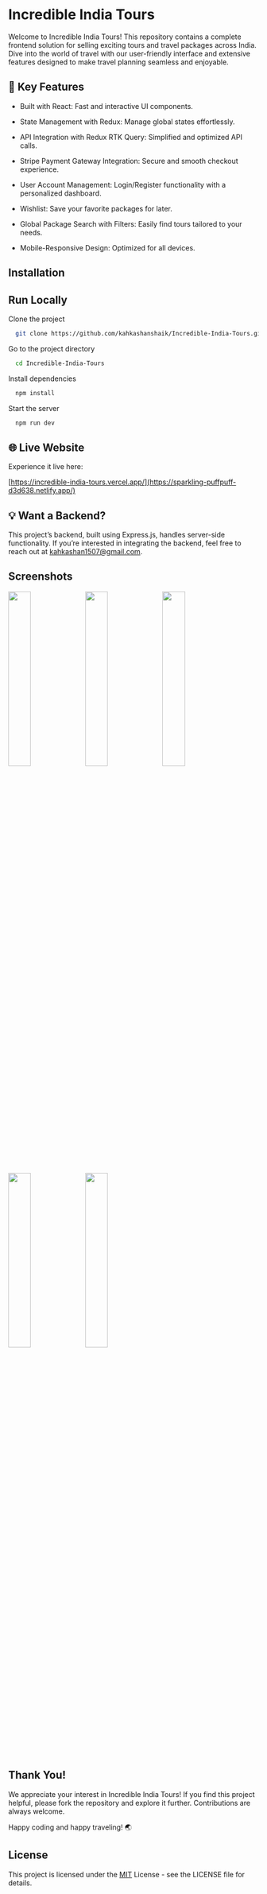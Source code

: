 
# Incredible India Tours

Welcome to Incredible India Tours! This repository contains a complete frontend solution for selling exciting tours and travel packages across India. Dive into the world of travel with our user-friendly interface and extensive features designed to make travel planning seamless and enjoyable.


## 🌟 Key Features

- Built with React: Fast and interactive UI components.

- State Management with Redux: Manage global states effortlessly.

- API Integration with Redux RTK Query: Simplified and optimized API calls.

- Stripe Payment Gateway Integration: Secure and smooth checkout experience.

- User Account Management: Login/Register functionality with a personalized dashboard.

- Wishlist: Save your favorite packages for later.

- Global Package Search with Filters: Easily find tours tailored to your needs.

- Mobile-Responsive Design: Optimized for all devices.



## Installation
## Run Locally

Clone the project

```bash
  git clone https://github.com/kahkashanshaik/Incredible-India-Tours.git
```

Go to the project directory

```bash
  cd Incredible-India-Tours
```

Install dependencies

```bash
  npm install
```

Start the server

```bash
  npm run dev
```


## 🌐 Live Website
Experience it live here: 

[https://incredible-india-tours.vercel.app/](https://sparkling-puffpuff-d3d638.netlify.app/)

## 💡 Want a Backend?

This project’s backend, built using Express.js, handles server-side functionality. If you’re interested in integrating the backend, feel free to reach out at kahkashan1507@gmail.com.



## Screenshots

<img src="https://apitest.amlc.in/touristic/uploads/readme_images/image-1.png" width="30%"></img>
<img src="https://apitest.amlc.in/touristic/uploads/readme_images/image-2.png" width="30%"></img> 
<img src="https://apitest.amlc.in/touristic/uploads/readme_images/246fb8b7-9d2f-42fd-a20e-e4a903e0f1df.png" width="30%"></img> 
<img src="https://apitest.amlc.in/touristic/uploads/readme_images/f0d4fb2c-3b95-4ad7-887e-6b933f7c6bc9.png" width="30%"></img> 
<img src="https://apitest.amlc.in/touristic/uploads/readme_images/23bbfe1d-b504-4600-98ff-f92f12a6e9dc.png" width="30%"></img> 

## Thank You!

We appreciate your interest in Incredible India Tours! If you find this project helpful, please fork the repository and explore it further. Contributions are always welcome.

Happy coding and happy traveling! 🌏


## License

This project is licensed under the [MIT](https://choosealicense.com/licenses/mit/) License - see the LICENSE file for details.

